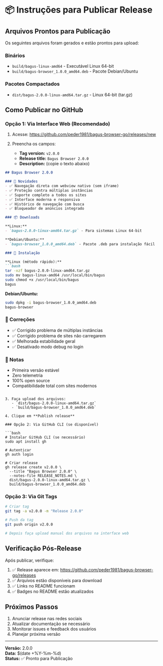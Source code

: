 # 📦 Instruções para Publicar Release

## Arquivos Prontos para Publicação

Os seguintes arquivos foram gerados e estão prontos para upload:

### Binários
- `build/bagus-linux-amd64` - Executável Linux 64-bit
- `build/bagus-browser_1.0.0_amd64.deb` - Pacote Debian/Ubuntu

### Pacotes Compactados
- `dist/bagus-2.0.0-linux-amd64.tar.gz` - Linux 64-bit (tar.gz)

## Como Publicar no GitHub

### Opção 1: Via Interface Web (Recomendado)

1. Acesse: https://github.com/peder1981/bagus-browser-go/releases/new

2. Preencha os campos:
   - **Tag version:** `v2.0.0`
   - **Release title:** `Bagus Browser 2.0.0`
   - **Description:** (copie o texto abaixo)

```markdown
## Bagus Browser 2.0.0

### 🚀 Novidades
- ✅ Navegação direta com webview nativo (sem iframe)
- ✅ Proteção contra múltiplas instâncias
- ✅ Suporte completo a todos os sites
- ✅ Interface moderna e responsiva
- ✅ Histórico de navegação com busca
- ✅ Bloqueador de anúncios integrado

### 📦 Downloads

**Linux:**
- `bagus-2.0.0-linux-amd64.tar.gz` - Para sistemas Linux 64-bit

**Debian/Ubuntu:**
- `bagus-browser_1.0.0_amd64.deb` - Pacote .deb para instalação fácil

### 🔧 Instalação

**Linux (método rápido):**
```bash
tar -xzf bagus-2.0.0-linux-amd64.tar.gz
sudo mv bagus-linux-amd64 /usr/local/bin/bagus
sudo chmod +x /usr/local/bin/bagus
bagus
```

**Debian/Ubuntu:**
```bash
sudo dpkg -i bagus-browser_1.0.0_amd64.deb
bagus-browser
```

### 🐛 Correções
- ✅ Corrigido problema de múltiplas instâncias
- ✅ Corrigido problema de sites não carregarem
- ✅ Melhorada estabilidade geral
- ✅ Desativado modo debug no login

### 📝 Notas
- Primeira versão estável
- Zero telemetria
- 100% open source
- Compatibilidade total com sites modernos
```

3. Faça upload dos arquivos:
   - `dist/bagus-2.0.0-linux-amd64.tar.gz`
   - `build/bagus-browser_1.0.0_amd64.deb`

4. Clique em **Publish release**

### Opção 2: Via GitHub CLI (se disponível)

```bash
# Instalar GitHub CLI (se necessário)
sudo apt install gh

# Autenticar
gh auth login

# Criar release
gh release create v2.0.0 \
  --title "Bagus Browser 2.0.0" \
  --notes-file RELEASE_NOTES.md \
  dist/bagus-2.0.0-linux-amd64.tar.gz \
  build/bagus-browser_1.0.0_amd64.deb
```

### Opção 3: Via Git Tags

```bash
# Criar tag
git tag -a v2.0.0 -m "Release 2.0.0"

# Push da tag
git push origin v2.0.0

# Depois faça upload manual dos arquivos na interface web
```

## Verificação Pós-Release

Após publicar, verifique:

1. ✅ Release aparece em: https://github.com/peder1981/bagus-browser-go/releases
2. ✅ Arquivos estão disponíveis para download
3. ✅ Links no README funcionam
4. ✅ Badges no README estão atualizados

## Próximos Passos

1. Anunciar release nas redes sociais
2. Atualizar documentação se necessário
3. Monitorar issues e feedback dos usuários
4. Planejar próxima versão

---

**Versão:** 2.0.0  
**Data:** $(date +%Y-%m-%d)  
**Status:** ✅ Pronto para Publicação
